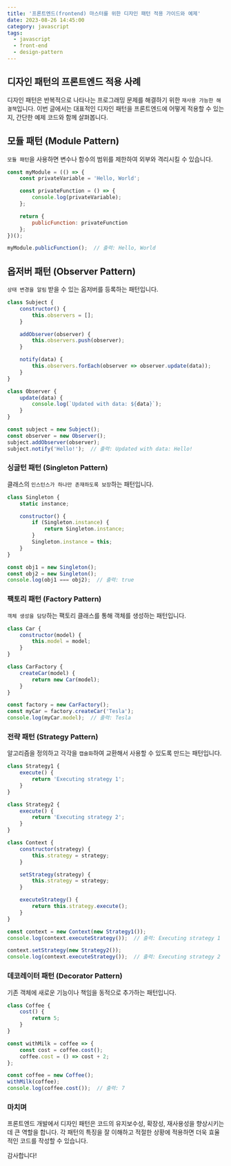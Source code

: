 ```yaml
---
title: '프론트엔드(frontend) 마스터를 위한 디자인 패턴 적용 가이드와 예제'
date: 2023-08-26 14:45:00
category: javascript
tags: 
  - javascript
  - front-end
  - design-pattern
---
```

## 디자인 패턴의 프론트엔드 적용 사례

디자인 패턴은 반복적으로 나타나는 프로그래밍 문제를 해결하기 위한 `재사용 가능한 해결책`입니다. 이번 글에서는 대표적인 디자인 패턴을 프론트엔드에 어떻게 적용할 수 있는지, 간단한 예제 코드와 함께 살펴봅니다.

## 모듈 패턴 (Module Pattern)

`모듈 패턴`을 사용하면 변수나 함수의 범위를 제한하여 외부와 격리시킬 수 있습니다.

```javascript
const myModule = (() => {
    const privateVariable = 'Hello, World';

    const privateFunction = () => {
        console.log(privateVariable);
    };

    return {
        publicFunction: privateFunction
    };
})();

myModule.publicFunction();  // 출력: Hello, World
```

## 옵저버 패턴 (Observer Pattern)

`상태 변경을 알림` 받을 수 있는 옵저버를 등록하는 패턴입니다.

```javascript
class Subject {
    constructor() {
        this.observers = [];
    }

    addObserver(observer) {
        this.observers.push(observer);
    }

    notify(data) {
        this.observers.forEach(observer => observer.update(data));
    }
}

class Observer {
    update(data) {
        console.log(`Updated with data: ${data}`);
    }
}

const subject = new Subject();
const observer = new Observer();
subject.addObserver(observer);
subject.notify('Hello!');  // 출력: Updated with data: Hello!
```

### 싱글턴 패턴 (Singleton Pattern)

클래스의 `인스턴스가 하나만 존재하도록 보장`하는 패턴입니다.

```javascript
class Singleton {
    static instance;

    constructor() {
        if (Singleton.instance) {
            return Singleton.instance;
        }
        Singleton.instance = this;
    }
}

const obj1 = new Singleton();
const obj2 = new Singleton();
console.log(obj1 === obj2);  // 출력: true
```

### 팩토리 패턴 (Factory Pattern)

`객체 생성을 담당`하는 팩토리 클래스를 통해 객체를 생성하는 패턴입니다.

```javascript
class Car {
    constructor(model) {
        this.model = model;
    }
}

class CarFactory {
    createCar(model) {
        return new Car(model);
    }
}

const factory = new CarFactory();
const myCar = factory.createCar('Tesla');
console.log(myCar.model);  // 출력: Tesla
```

### 전략 패턴 (Strategy Pattern)

알고리즘을 정의하고 각각을 `캡슐화`하여 교환해서 사용할 수 있도록 만드는 패턴입니다.

```javascript
class Strategy1 {
    execute() {
        return 'Executing strategy 1';
    }
}

class Strategy2 {
    execute() {
        return 'Executing strategy 2';
    }
}

class Context {
    constructor(strategy) {
        this.strategy = strategy;
    }

    setStrategy(strategy) {
        this.strategy = strategy;
    }

    executeStrategy() {
        return this.strategy.execute();
    }
}

const context = new Context(new Strategy1());
console.log(context.executeStrategy());  // 출력: Executing strategy 1

context.setStrategy(new Strategy2());
console.log(context.executeStrategy());  // 출력: Executing strategy 2
```

### 데코레이터 패턴 (Decorator Pattern)

기존 객체에 새로운 기능이나 책임을 동적으로 추가하는 패턴입니다.

```javascript
class Coffee {
    cost() {
        return 5;
    }
}

const withMilk = coffee => {
    const cost = coffee.cost();
    coffee.cost = () => cost + 2;
};

const coffee = new Coffee();
withMilk(coffee);
console.log(coffee.cost());  // 출력: 7
```

### 마치며

프론트엔드 개발에서 디자인 패턴은 코드의 유지보수성, 확장성, 재사용성을 향상시키는 데 큰 역할을 합니다. 각 패턴의 특징을 잘 이해하고 적절한 상황에 적용하면 더욱 효율적인 코드를 작성할 수 있습니다.

감사합니다!